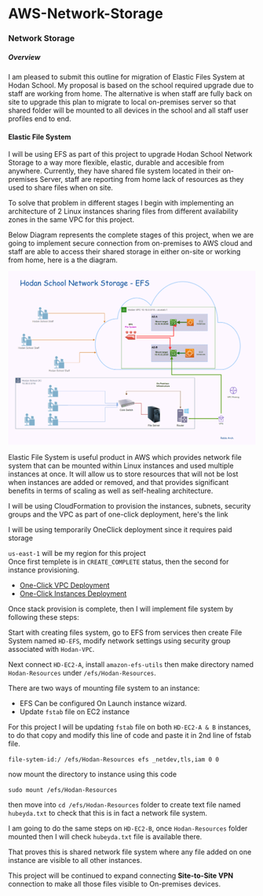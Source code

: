 # AWS-Network-Storage

### Network Storage
##### Overview
I am pleased to submit this outline for migration of Elastic Files System at Hodan School. My proposal is based on the school required upgrade due to staff are working from home. The alternative is when staff are fully back on site to upgrade this plan to migrate to local on-premises server so that shared folder will be mounted to all devices in the school and all staff user profiles end to end.

#### Elastic File System

I will be using EFS as part of this project to upgrade Hodan School Network Storage to a way more flexible, elastic, durable and accesible from anywhere. Currently, they have shared file system located in their on-premises Server, staff are reporting from home lack of resources as they used to share files when on site.

To solve that problem in different stages I begin with implementing an architecture of 2 Linux instances sharing files from different availability zones in the same VPC for this project. 

Below Diagram represents the complete stages of this project, when we are going to implement secure connection from on-premises to AWS cloud and staff are able to access their shared storage in either on-site or working from home, here is a the diagram. 

![Elastic File System](https://github.com/MoRoble/AWS-Network-Storage/blob/d84a35545eb15e44b372ab52b2c5fe8312f5810f/Hodan-EFS2.png)

Elastic File System is useful product in AWS which provides network file system that can be mounted within Linux instances and used multiple instances at once. It will allow us to store resources that will not be lost when instances are added or removed, and that provides significant benefits in terms of scaling as well as self-healing architecture.

I will be using CloudFormation to provision the instances, subnets, security groups and the VPC as part of one-click deployment, here's the link 


  I will be using temporarily OneClick deployment since it requires paid storage 
  
`us-east-1` will be my region for this project  
Once first templete is in `CREATE_COMPLETE` status, then the second for instance provisioning.
- [One-Click VPC Deployment](https://console.aws.amazon.com/cloudformation/home?region=us-east-1#/stacks/create/review?templateURL=https://hubeyda.s3.eu-west-2.amazonaws.com/HHK_EFS_VPC_v3.yaml&stackName=HoDaN)
- [One-Click Instances Deployment](https://console.aws.amazon.com/cloudformation/home?region=us-east-1#/stacks/create/review?templateURL=https://github.com/MoRoble/AWS-Network-Storage/blob/main/HHK_EFS_VPC_v3.yaml&stackName=HDN-EC2)

Once stack provision is complete, then I will implement file system by following these steps:  

Start with creating files system, go to EFS from services then create File System named `HD-EFS`, modify network settings using security group associated with `Hodan-VPC`.

Next connect `HD-EC2-A`, install `amazon-efs-utils` then make directory named `Hodan-Resources` under `/efs/Hodan-Resources`.

There are two ways of mounting file system to an instance:
- EFS Can be configured On Launch instance wizard.
- Update `fstab` file on EC2 instance

For this project I will be updating `fstab` file on both `HD-EC2-A & B` instances, to do that copy and modify this line of code and paste it in 2nd line of fstab file.

`file-sytem-id:/ /efs/Hodan-Resources efs _netdev,tls,iam 0 0`

now mount the directory to instance using this code

`sudo mount /efs/Hodan-Resources`

then move into `cd /efs/Hodan-Resources` folder to create text file named `hubeyda.txt` to check that this is in fact a network file system.

I am going to do the same steps on `HD-EC2-B`, once `Hodan-Resources` folder mounted then I will check `hubeyda.txt` file is available there.

That proves this is shared network file system where any file added on one instance are visible to all other instances.

This project will be continued to expand connecting **Site-to-Site VPN** connection to make all those files visible to On-premises devices.

